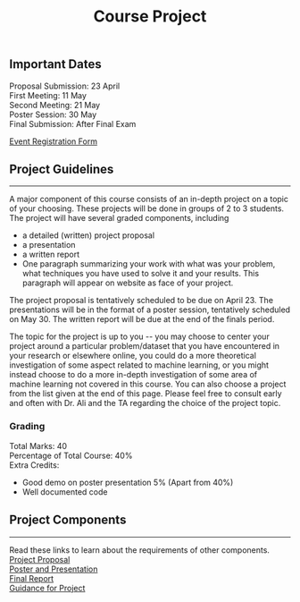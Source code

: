 ﻿---  
layout: page  
title: Course Project  
permalink: /project/  
---  
## Important Dates

Proposal Submission: 23 April<br>
First Meeting:  11 May<br>
Second Meeting: 21 May<br>
Poster Session: 30 May<br>
Final Submission: After Final Exam <br>


<a href="{{ '/event_registration/' | prepend: site.baseurl | prepend: site.url }}">Event Registration Form</a> <br>


## Project Guidelines
___

A major component of this course consists of an in-depth project on a topic of your choosing. These projects will be done in groups of 2 to 3 students. The project will have several graded components, including  
- a detailed (written) project proposal  
- a presentation  
- a written report  
- One paragraph summarizing your work with what was your problem, what techniques you have used to solve it and your results. This paragraph will appear on website as face of your project.
  
The project proposal is tentatively scheduled to be due on April 23. The presentations will be in the format of a poster session, tentatively scheduled on May 30. The written report will be due at the end of the finals period.  

The topic for the project is up to you -- you may choose to center your project around a particular problem/dataset that you have encountered in your research or elsewhere online, you could do a more theoretical investigation of some aspect related to machine learning, or you might instead choose to do a more in-depth investigation of some area of machine learning not covered in this course. You can also choose a project from the list given at the end of this page. Please feel free to consult early and often with Dr. Ali and the TA regarding the choice of the project topic.  
  
### Grading 

Total Marks: 40<br>
Percentage of Total Course: 40% <br>
Extra Credits: 
- Good demo on poster presentation 5% (Apart from 40%) 
- Well documented code
 

## Project Components
___
Read these links to learn about the requirements of other components. <br>
<a href="{{ '/project_proposal/' | prepend: site.baseurl | prepend: site.url }}">Project Proposal</a> <br>
<a href="{{ '/project_poster/' | prepend: site.baseurl | prepend: site.url }}">Poster and Presentation</a> <br>
<a href="{{ '/project_report/' | prepend: site.baseurl | prepend: site.url }}">Final Report</a> <br>
<a href="{{ '/project_guide/' | prepend: site.baseurl | prepend: site.url }}">Guidance for Project</a> <br>



